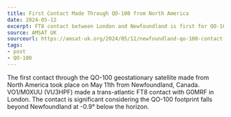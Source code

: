 ```yaml
---
title: First Contact Made Through QO-100 from North America
date: 2024-05-12
excerpt: FT8 contact between London and Newfoundland is first for QO-100.
source: AMSAT UK 
sourceurl: https://amsat-uk.org/2024/05/12/newfoundland-qo-100-contact-successful-more-planned/
tags:
- post
- QO-100
---
```

The first contact through the QO-100 geostationary satellite made from North America took place on May 11th from Newfoundland, Canada. VO1/M0XUU (VU3HPF) made a trans-atlantic FT8 contact with G0MRF in London. The contact is significant considering the QO-100 footprint falls beyond Newfoundland at -0.9° below the horizon. 